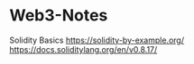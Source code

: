 # Web3-Notes

Solidity Basics
https://solidity-by-example.org/
https://docs.soliditylang.org/en/v0.8.17/
